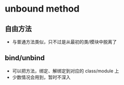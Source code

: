 # unbound method

## 自由方法
- 与普通方法类似，只不过是从最初的类/模块中脱离了


## bind/unbind
- 可以把方法，绑定、解绑定到对应的 class/module 上
- 少数情况会用到，暂时不深入